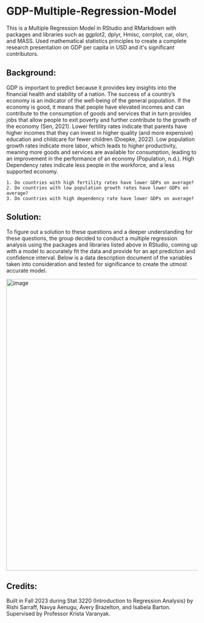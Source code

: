 # GDP-Multiple-Regression-Model
This is a Multiple Regression Model in RStudio and RMarkdown with packages and libraries such as ggplot2, dplyr, Hmisc, corrplot, car, olsrr, and MASS. Used mathematical statistics principles to create a complete research presentation on GDP per capita in USD and it's significant contributors.

## Background:

GDP is important to predict because it provides key insights into the financial health and stability of a nation. The success of a country’s economy is an indicator of the well-being of the general population. If the economy is good, it means that people have elevated incomes and can contribute to the consumption of goods and services that in turn provides jobs that allow people to exit poverty and further contribute to the growth
of the economy (Sen, 2021). Lower fertility rates indicate that parents have higher incomes that they can invest in higher quality (and more expensive) education and childcare for fewer children (Doepke, 2022). Low population growth rates indicate more labor, which leads to higher productivity, meaning more goods and services are available for consumption, leading to an improvement in the performance of an economy (Population, n.d.). High Dependency rates indicate less people in the workforce, and a less supported economy.

    1. Do countries with high fertility rates have lower GDPs on average?
    2. Do countries with low population growth rates have lower GDPs on average?
    3. Do countries with high dependency rate have lower GDPs on average?

## Solution:

To figure out a solution to these questions and a deeper understanding for these questions, the group decided to conduct a multiple regression analysis using the packages and libraries listed above in RStudio, coming up with a model to accurately fit the data and provide for an apt prediction and confidence interval. Below is a data description document of the variables taken into consideration and tested for significance to create the utmost accurate model.

<img width="768" alt="image" src="https://github.com/RishiSarraff/GDP-Multiple-Regression-Model/assets/129014691/cbd7d197-ac3e-4ceb-ad63-175ceb5549bf">


## Credits:

Built in Fall 2023 during Stat 3220 (Introduction to Regression Analysis) by Rishi Sarraff, Navya Aenugu, Avery Brazelton, and Isabela Barton. Supervised by Professor Krista Varanyak.


